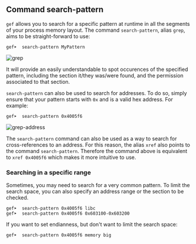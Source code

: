 ## Command search-pattern ##

`gef` allows you to search for a specific pattern at runtime in all the segments
of your process memory layout. The command `search-pattern`, alias `grep`, aims
to be straight-forward to use:
```
gef➤  search-pattern MyPattern
```

![grep](https://i.imgur.com/YNzsFvk.png)

It will provide an easily understandable to spot occurences of the specified
pattern, including the section it/they was/were found, and the permission
associated to that section.

`search-pattern` can also be used to search for addresses. To do so, simply
ensure that your pattern starts with `0x` and is a valid hex address. For
example:

```
gef➤  search-pattern 0x4005f6
```

![grep-address](https://i.imgur.com/dg1gUB5.png)

The `search-pattern` command can also be used as a way to search for
cross-references to an address. For this reason, the alias `xref` also points
to the command `search-pattern`.  Therefore the command above is equivalent to
`xref 0x4005f6` which makes it more intuitive to use.

### Searching in a specific range ###
Sometimes, you may need to search for a very common pattern. To limit the search space, you can also specify an address range or the section to be checked.

```
gef➤  search-pattern 0x4005f6 libc
gef➤  search-pattern 0x4005f6 0x603100-0x603200
```

If you want to set endianness, but don't want to limit the search space:

```
gef➤  search-pattern 0x4005f6 memory big
```
